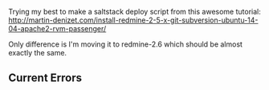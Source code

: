 Trying my best to make a saltstack deploy script from this awesome tutorial: http://martin-denizet.com/install-redmine-2-5-x-git-subversion-ubuntu-14-04-apache2-rvm-passenger/

Only difference is I'm moving it to redmine-2.6 which should be almost exactly the same.

## Current Errors

